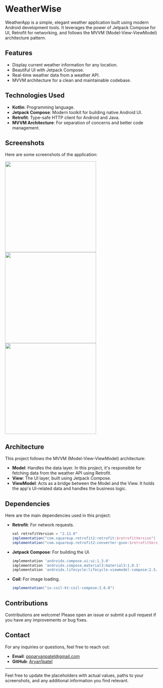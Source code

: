 # WeatherWise

WeatherApp is a simple, elegant weather application built using modern Android development tools. It leverages the power of Jetpack Compose for UI, Retrofit for networking, and follows the MVVM (Model-View-ViewModel) architecture pattern.

## Features

- Display current weather information for any location.
- Beautiful UI with Jetpack Compose.
- Real-time weather data from a weather API.
- MVVM architecture for a clean and maintainable codebase.

## Technologies Used

- **Kotlin**: Programming language.
- **Jetpack Compose**: Modern toolkit for building native Android UI.
- **Retrofit**: Type-safe HTTP client for Android and Java.
- **MVVM Architecture**: For separation of concerns and better code management.

## Screenshots

Here are some screenshots of the application:

<img src="https://github.com/Aryan1patel/WeatherApp/assets/144524575/6edb6e65-c783-4d0a-8970-43d2843ded18" width="300">
<img src="https://github.com/Aryan1patel/WeatherApp/assets/144524575/219976d3-9fd9-4ff7-b458-cbbd67206ad3" width="300">
<img src="https://github.com/Aryan1patel/WeatherApp/assets/144524575/2e4b1a55-36ba-4536-89b3-7a4e2f32dc7e" width="300">


## Architecture

This project follows the MVVM (Model-View-ViewModel) architecture:

- **Model**: Handles the data layer. In this project, it's responsible for fetching data from the weather API using Retrofit.
- **View**: The UI layer, built using Jetpack Compose.
- **ViewModel**: Acts as a bridge between the Model and the View. It holds the app's UI-related data and handles the business logic.

## Dependencies

Here are the main dependencies used in this project:

- **Retrofit**: For network requests.
    ```gradle
    val retrofitVersion = "2.11.0"
    implementation("com.squareup.retrofit2:retrofit:$retrofitVersion")
    implementation("com.squareup.retrofit2:converter-gson:$retrofitVersion")
    ```
- **Jetpack Compose**: For building the UI.
    ```gradle
    implementation 'androidx.compose.ui:ui:1.3.0'
    implementation 'androidx.compose.material3:material3:1.0.1'
    implementation 'androidx.lifecycle:lifecycle-viewmodel-compose:2.5.1'
    ```
- **Coil**: For image loading.
    ```gradle
    implementation("io.coil-kt:coil-compose:2.6.0")
    ```

## Contributions

Contributions are welcome! Please open an issue or submit a pull request if you have any improvements or bug fixes.

## Contact

For any inquiries or questions, feel free to reach out:

- **Email**: ppparyanpatel@gmail.com
- **GitHub**: [Aryan1patel](https://github.com/Aryan1patel)

---

Feel free to update the placeholders with actual values, paths to your screenshots, and any additional information you find relevant.
